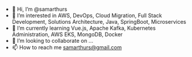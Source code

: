 - 👋 Hi, I’m @samarthurs
- 👀 I’m interested in AWS, DevOps, Cloud Migration, Full Stack Development, Solutions Architecture, Java, SpringBoot, Microservices
- 🌱 I’m currently learning Vue.js, Apache Kafka, Kubernetes Administration, AWS EKS, MongoDB, Docker
- 💞️ I’m looking to collaborate on ...
- 📫 How to reach me samarthurs@gmail.com

<!---
samarthurs/samarthurs is a ✨ special ✨ repository because its `README.md` (this file) appears on your GitHub profile.
You can click the Preview link to take a look at your changes.
--->
